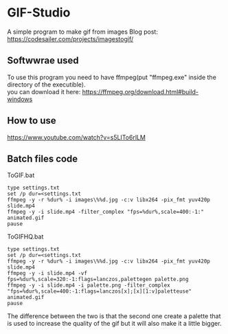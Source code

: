 # GIF-Studio
A simple program to make gif from images 
Blog post: https://codesailer.com/projects/imagestogif/

## Softwwrae used
To use this program you need to have ffmpeg(put "ffmpeg.exe" inside the directory of the executible).  
you can download it here: https://ffmpeg.org/download.html#build-windows  

## How to use
https://www.youtube.com/watch?v=s5LITo6rlLM  

## Batch files code
ToGIF.bat  
```console
type settings.txt
set /p dur=<settings.txt
ffmpeg -y -r %dur% -i images\%%d.jpg -c:v libx264 -pix_fmt yuv420p slide.mp4
ffmpeg -y -i slide.mp4 -filter_complex "fps=%dur%,scale=400:-1:" animated.gif
pause
```

ToGIFHQ.bat  
```console
type settings.txt
set /p dur=<settings.txt
ffmpeg -y -r %dur% -i images\%%d.jpg -c:v libx264 -pix_fmt yuv420p slide.mp4
ffmpeg -y -i slide.mp4 -vf fps=%dur%,scale=320:-1:flags=lanczos,palettegen palette.png
ffmpeg -y -i slide.mp4 -i palette.png -filter_complex "fps=%dur%,scale=400:-1:flags=lanczos[x];[x][1:v]paletteuse" animated.gif
pause
```  
The difference between the two is that the second one create a palette that is used to increase the quality of the gif but it will also make it a little bigger.